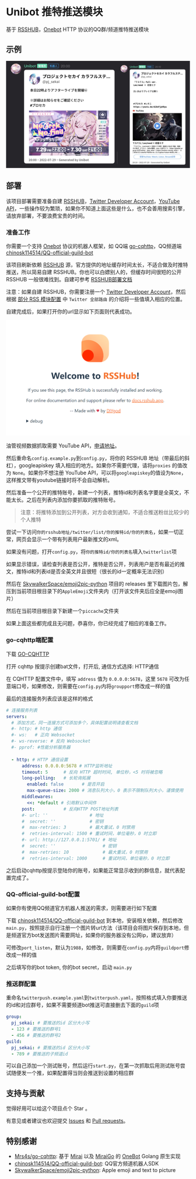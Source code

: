 # Unibot 推特推送模块

基于 [RSSHUB](https://docs.rsshub.app/)，[Onebot](https://github.com/botuniverse/onebot) HTTP 协议的QQ群/频道推特推送模块

## 示例

![pic1](pics/preview.png)

## 部署

该项目部署需要准备自建 [RSSHUB](https://docs.rsshub.app/)，[Twitter Developer Account](https://apps.twitter.com/)，[YouTube API](https://console.developers.google.com/)，一些操作较为繁琐，如果你不知道上面这些是什么，也不会善用搜索引擎，请放弃部署，不要浪费宝贵的时间。

### 准备工作

你需要一个支持 [Onebot](https://github.com/botuniverse/onebot) 协议的机器人框架，如 QQ端 [go-cqhttp](https://github.com/Mrs4s/go-cqhttp)，QQ频道端 [chinosk114514/QQ-official-guild-bot](https://github.com/chinosk114514/QQ-official-guild-bot)

该项目刷新依赖 [RSSHUB](https://docs.rsshub.app/) 源，官方提供的地址缓存时间太长，不适合做及时推特推送，所以简易自建 RSSHUB。你也可以白嫖别人的，但缓存时间很短的公开 RSSHUB 一般很难找到。自建可参考 [RSSHUB部署文档](https://docs.rsshub.app/install/)

注意：如果自建 RSSHUB，你需要注册一个 [Twitter Developer Account](https://apps.twitter.com/)，然后根据 [部分 RSS 模块配置](https://docs.rsshub.app/install/#pei-zhi-bu-fen-rss-mo-kuai-pei-zhi) 中 `Twitter 全部路由` 的介绍将一些值填入相应的位置。

自建完成后，如果打开你的url显示如下页面则代表成功。

![pic2](pics/rsshub.png)

油管视频数据抓取需要 YouTube API，[申请地址](https://console.developers.google.com/)。

然后重命名`config.example.py`到`config.py`，将你的 RSSHUB 地址（带最后的斜杠），googleapiskey 填入相应的地方。如果你不需要代理，请将`proxies` 的值改为 `None`。如果你不想注册 YouTube API，可以将`googleapiskey`的值设为`None`，这样推文带有youtube链接时将不会自动解析。

然后准备一个公开的推特账号，新建一个列表，推特id和列表名字要是全英文，不能太长。之后在列表内添加你要抓取的推特账号。

> 注意：将推特添加到公开列表，对方会收到通知，不适合推送粉丝比较少的个人推特

尝试一下访问`你的rsshub地址/twitter/list/你的推特id/你的列表名`，如果一切正常，网页会显示一个带有列表用户最新推文的xml。

如果没有问题，打开`config.py`，将`你的推特id/你的列表名`填入`twitterlist`项

如果显示错误，请检查列表是否公开，推特是否公开，列表用户是否有最近的推文，推特id和列表id是否全英文并且很短（很长的id一定概率无法识别）

然后在 [SkywalkerSpace/emoji2pic-python](https://github.com/SkywalkerSpace/emoji2pic-python) 项目的 releases 里下载图片包，解压到当前项目根目录下的`AppleEmoji`文件夹内（打开该文件夹后应全是emoji图片）

然后在当前项目根目录下新建一个`piccache`文件夹

如果上面这些都完成且无问题，恭喜你，你已经完成了相应的准备工作。

### go-cqhttp端配置

下载 [GO-CQHTTP](https://github.com/Mrs4s/go-cqhttp/releases)

打开 cqhttp 按提示创建bat文件，打开后, 通信方式选择: HTTP通信

在 CQHTTP 配置文件中，填写 `address` 值为 `0.0.0.0:5678`，这里 `5678` 可改为任意端口号，如果修改，则需要在`config.py`内将`groupport`修改成一样的值

最后的连接服务列表应该是这样的格式
```yaml
# 连接服务列表
servers:
  # 添加方式，同一连接方式可添加多个，具体配置说明请查看文档
  #- http: # http 通信
  #- ws:   # 正向 Websocket
  #- ws-reverse: # 反向 Websocket
  #- pprof: #性能分析服务器

  - http: # HTTP 通信设置
      address: 0.0.0.0:5678 # HTTP监听地址
      timeout: 5      # 反向 HTTP 超时时间, 单位秒，<5 时将被忽略
      long-polling:   # 长轮询拓展
        enabled: false       # 是否开启
        max-queue-size: 2000 # 消息队列大小，0 表示不限制队列大小，谨慎使用
      middlewares:
        <<: *default # 引用默认中间件
      post:           # 反向HTTP POST地址列表
      #- url: ''                # 地址
      #  secret: ''             # 密钥
      #  max-retries: 3         # 最大重试，0 时禁用
      #  retries-interval: 1500 # 重试时间，单位毫秒，0 时立即
      #- url: http://127.0.0.1:5701/ # 地址
      #  secret: ''                  # 密钥
      #  max-retries: 10             # 最大重试，0 时禁用
      #  retries-interval: 1000      # 重试时间，单位毫秒，0 时立即
```
之后启动cqhttp按提示登陆你的账号，如果能正常显示收到的群信息，就代表配置完成了。

### QQ-official-guild-bot配置

如果你有使用QQ频道官方机器人推送的需求，则需要进行如下配置

下载 [chinosk114514/QQ-official-guild-bot](https://github.com/chinosk114514/QQ-official-guild-bot) 到本地，安装相关依赖，然后修改`main.py`，按照提示自行注册一个图片转url方法（该项目会将图片保存到本地，但是频道官方bot发送图片需要网址，如果你的服务器没有公网ip，建议放弃）

可修改`port_listen`，默认为`1988`，如修改，则需要在`config.py`内将`guildport`修改成一样的值

之后填写你的bot token, 你的bot secret，启动 `main.py`

### 推送群配置

重命名`twitterpush.example.yaml`到`twitterpush.yaml`，按照格式填入你要推送的id和对应群号，如果不需要频道bot推送可直接删去下面的`guild`项

```yaml
group:
  pj_sekai: # 要推送的id 区分大小写
  - 123 # 要推送的群号1
  - 456 # 要推送的群号2
guild:
  pj_sekai: # 要推送的id 区分大小写
  - 789 # 要推送的子频道id
```

可以自己添加一个测试账号，然后运行`start.py`，在第一次抓取后用测试账号尝试随便发一个推，如果配置得当则会推送到设置的相应群

## 支持与贡献

觉得好用可以给这个项目点个 Star 。

有意见或者建议也欢迎提交 [Issues](https://github.com/watagashi-uni/Unibot/issues) 和 [Pull requests](https://github.com/watagashi-uni/Unibot/pulls)。


## 特别感谢
- [Mrs4s/go-cqhttp](https://github.com/Mrs4s/go-cqhttp): 基于 [Mirai](https://github.com/mamoe/mirai) 以及 [MiraiGo](https://github.com/Mrs4s/MiraiGo) 的 [OneBot](https://github.com/howmanybots/onebot/blob/master/README.md) Golang 原生实现
- [chinosk114514/QQ-official-guild-bot](https://github.com/chinosk114514/QQ-official-guild-bot): QQ官方频道机器人SDK
- [SkywalkerSpace/emoji2pic-python](https://github.com/SkywalkerSpace/emoji2pic-python): Apple emoji and text to picture

